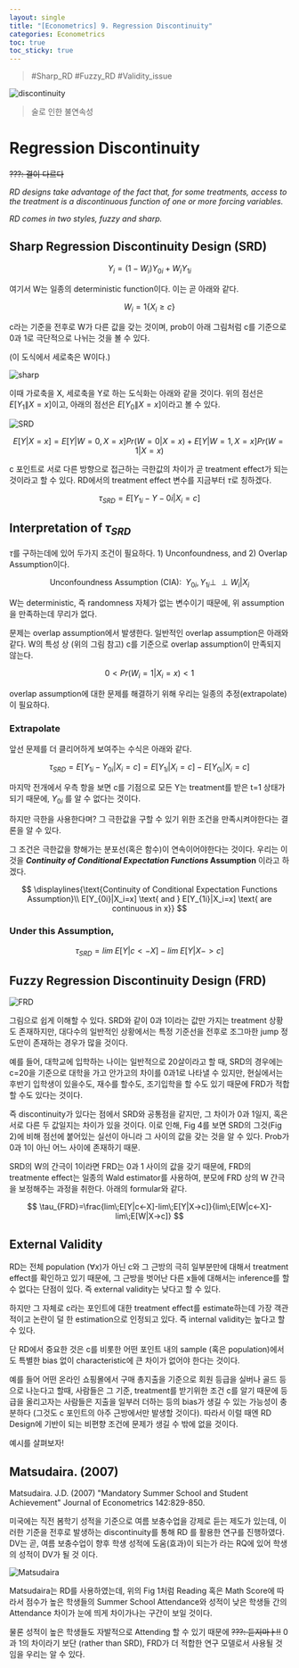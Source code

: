 ```yaml
---
layout: single
title: "[Econometrics] 9. Regression Discontinuity"
categories: Econometrics
toc: true
toc_sticky: true
---
```


> \#Sharp_RD #Fuzzy_RD #Validity_issue
>



![discontinuity](../../assets/images/2022-05-25-econometrics_9/discontinuity.png)

> 술로 인한 불연속성
>




# Regression Discontinuity

~~???: 결이 다르다~~

*RD designs take advantage of the fact that, for some treatments, access to the treatment is a discontinuous function of one or more forcing variables.*

*RD comes in two styles, fuzzy and sharp.*





## Sharp Regression Discontinuity Design (SRD)


$$
Y_i=(1-W_i)Y_{0i}+W_iY_{1i}
$$


여기서 W는 일종의 deterministic function이다. 이는 곧 아래와 같다.


$$
W_i=1\{X_i\geq c\}
$$


c라는 기준을 전후로 W가 다른 값을 갖는 것이며, prob이 아래 그림처럼 c를 기준으로 0과 1로 극단적으로 나뉘는 것을 볼 수 있다.

(이 도식에서 세로축은 W이다.)



![sharp](../../assets/images/2022-05-25-econometrics_9/sharp.png)



이때 가로축을 X, 세로축을 Y로 하는 도식화는 아래와 같을 것이다. 위의 점선은 $E[Y_1\|X=x]$이고, 아래의 점선은 $E[Y_0\|X=x]$이라고 볼 수 있다.



![SRD](../../assets/images/2022-05-25-econometrics_9/SRD.png)



$$
E[Y|X=x]=E[Y|W=0, X=x]Pr(W=0|X=x)+E[Y|W=1, X=x]Pr(W=1|X=x)
$$



c 포인트로 서로 다른 방향으로 접근하는 극한값의 차이가 곧 treatment effect가 되는 것이라고 할 수 있다. RD에서의 treatment effect 변수를 지금부터 $\tau$로 칭하겠다.


$$
\tau_{SRD}=E[Y_{1i}-Y-{0i}|X_i=c]
$$




## Interpretation of $\tau_{SRD}$

 $\tau$를 구하는데에 있어 두가지 조건이 필요하다. 1) Unconfoundness, and 2) Overlap Assumption이다.


$$
\text{Unconfoundness Assumption (CIA): }\; Y_{0i}, Y_{1i}\perp\!\!\!\perp W_i|X_i
$$


W는 deterministic, 즉 randomness 자체가 없는 변수이기 때문에, 위 assumption을 만족하는데 무리가 없다.



문제는 overlap assumption에서 발생한다. 일반적인 overlap assumption은 아래와 같다. W의 특성 상 (위의 그림 참고) c를 기준으로 overlap assumption이 만족되지 않는다.


$$
0<Pr(W_i=1 | X_i=x)<1
$$


overlap assumption에 대한 문제를 해결하기 위해 우리는 일종의 추정(extrapolate)이 필요하다.



### Extrapolate

앞선 문제를 더 클리어하게 보여주는 수식은 아래와 같다.


$$
\tau_{SRD}=E[Y_{1i}-Y_{0i}|X_i=c]=E[Y_{1i}|X_i=c]-E[Y_{0i}|X_i=c]
$$




마지막 전개에서 우측 항을 보면 c를 기점으로 모든 Y는 treatment를 받은 t=1 상태가 되기 때문에, $Y_{0i}$ 를 알 수 없다는 것이다.

하지만 극한을 사용한다며? 그 극한값을 구할 수 있기 위한 조건을 만족시켜야한다는 결론을 알 수 있다.

그 조건은 극한값을 향해가는 분포선(혹은 함수)이 연속이어야한다는 것이다. 우리는 이것을 ***Continuity of Conditional Expectation Functions* Assumption** 이라고 하겠다.


$$
\displaylines{\text{Continuity of Conditional Expectation Functions Assumption}\\
E[Y_{0i}|X_i=x] \text{ and } E[Y_{1i}|X_i=x] \text{ are continuous in x}}
$$


### Under this Assumption,

$$
\tau_{SRD}=lim\;E[Y|c<-X]-lim\;E[Y|X->c]
$$







## Fuzzy Regression Discontinuity Design (FRD)



![FRD](../../assets/images/2022-05-25-econometrics_9/FRD.png)





그림으로 쉽게 이해할 수 있다. SRD와 같이 0과 1이라는 값만 가지는 treatment 상황도 존재하지만, 대다수의 일반적인 상황에서는 특정 기준선을 전후로 조그마한 jump 정도만이 존재하는 경우가 많을 것이다. 

예를 들어, 대학교에 입학하는 나이는 일반적으로 20살이라고 할 때, SRD의 경우에는 c=20을 기준으로 대학을 가고 안가고의 차이를 0과1로 나타낼 수 있지만, 현실에서는 후반기 입학생이 있을수도, 재수를 할수도, 조기입학을 할 수도 있기 때문에 FRD가 적합할 수도 있다는 것이다.

즉 discontinuity가 있다는 점에서 SRD와 공통점을 같지만, 그 차이가 0과 1일지, 혹은 서로 다른 두 값일지는 차이가 있을 것이다. 이로 인해, Fig 4를 보면 SRD의 그것(Fig 2)에 비해 점선에 붙어있는 실선이 아니라 그 사이의 값을 갖는 것을 알 수 있다. Prob가 0과 1이 아닌 어느 사이에 존재하기 때문.



SRD의 W의 간극이 1이라면 FRD는 0과 1 사이의 값을 갖기 때문에, FRD의 treatmente effect는 일종의 Wald estimator를 사용하여, 분모에 FRD 상의 W 간극을 보정해주는 과정을 취한다. 아래의 formular와 같다.



$$
\tau_{FRD}=\frac{lim\;E[Y|c<-X]-lim\;E[Y|X->c]}{lim\;E[W|c<-X]-lim\;E[W|X->c]}
$$






## External Validity

 RD는 전체 population ($\forall x$)가 아닌 c와 그 근방의 극히 일부분만에 대해서 treatment effect를 확인하고 있기 때문에, 그 근방을 벗어난 다른 x들에 대해서는 inference를 할 수 없다는 단점이 있다. 즉 external validity는 낮다고 할 수 있다.

하지만 그 자체로 c라는 포인트에 대한 treatment effect를 estimate하는데 가장 객관적이고 논란이 덜 한 estimation으로 인정되고 있다. 즉 internal validity는 높다고 할 수 있다.



단 RD에서 중요한 것은 c를 비롯한 어떤 포인트 내의 sample (혹은 population)에서도 특별한 bias 없이 characteristic에 큰 차이가 없어야 한다는 것이다.

예를 들어 어떤 온라인 쇼핑몰에서 구매 총지출을 기준으로 회원 등급을 실버나 골드 등으로 나눈다고 할때, 사람들은 그 기준, treatment를 받기위한 조건 c를 알기 때문에 등급을 올리고자는 사람들은 지출을 일부러 더하는 등의 bias가 생길 수 있는 가능성이 충분하다 (그것도 c 포인트의 아주 근방에서만 발생할 것이다). 따라서 이럴 때엔 RD Design에 기반이 되는 비편향 조건에 문제가 생길 수 밖에 없을 것이다.





예시를 살펴보자!

## Matsudaira. (2007)

Matsudaira. J.D. (2007) "Mandatory Summer School and Student Achievement" Journal of Econometrics 142:829-850.

미국에는 직전 봄학기 성적을 기준으로 여름 보충수업을 강제로 듣는 제도가 있는데, 이러한 기준을 전후로 발생하는 discontinuity를 통해 RD 를 활용한 연구를 진행하였다. DV는 곧, 여름 보충수업이 향후 학생 성적에 도움(효과)이 되는가 라는 RQ에 있어 학생의 성적이 DV가 될 것 이다.



![Matsudaira](../../assets/images/2022-05-25-econometrics_9/Matsudaira.png)



Matsudaira는 RD를 사용하였는데, 위의 Fig 1처럼 Reading 혹은 Math Score에 따라서 점수가 높은 학생들의 Summer School Attendance와 성적이 낮은 학생들 간의 Attendance 차이가 눈에 띄게 차이가나는 구간이 보일 것이다.

물론 성적이 높은 학생들도 자발적으로 Attending 할 수 있기 때문에 ~~???: 듣지마ㅏ!!~~ 0과 1의 차이라기 보단 (rather than SRD), FRD가 더 적합한 연구 모델로서 사용될 것임을 우리는 알 수 있다.

